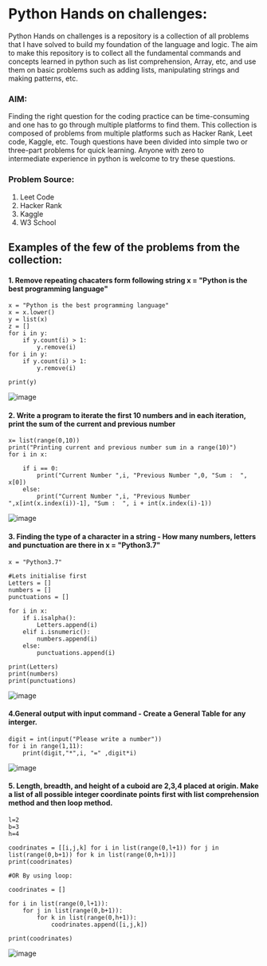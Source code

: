 # Python Hands on challenges:
Python Hands on challenges is a repository is a collection of all problems that I have solved to build my foundation of the language and logic. The aim to make this repository is to collect all the fundamental commands and concepts learned in python such as list comprehension, Array, etc, and use them on basic problems such as adding lists, manipulating strings and making patterns, etc. 

### AIM:
Finding the right question for the coding practice can be time-consuming and one has to go through multiple platforms to find them. This collection is composed of problems from multiple platforms such as Hacker Rank, Leet code, Kaggle, etc. Tough questions have been divided into simple two or three-part problems for quick learning. Anyone with zero to intermediate experience in python is welcome to try these questions. 

### Problem Source:

1. Leet Code
2. Hacker Rank
3. Kaggle
4. W3 School

## Examples of the few of the problems from the collection:

#### 1. Remove repeating chacaters form following string x = "Python is the best programming language"
```
x = "Python is the best programming language"
x = x.lower()
y = list(x)
z = []
for i in y:
    if y.count(i) > 1:
        y.remove(i)
for i in y:
    if y.count(i) > 1:
        y.remove(i)
        
print(y)
```
![image](https://user-images.githubusercontent.com/64645859/145695710-e32cbb34-8877-490b-a2c1-0fed53384918.png)


#### 2. Write a program to iterate the first 10 numbers and in each iteration, print the sum of the current and previous number
```
x= list(range(0,10))
print("Printing current and previous number sum in a range(10)")
for i in x:
    
    if i == 0:
        print("Current Number ",i, "Previous Number ",0, "Sum :  ", x[0])
    else:
        print("Current Number ",i, "Previous Number ",x[int(x.index(i))-1], "Sum :  ", i + int(x.index(i)-1))
  ```
  ![image](https://user-images.githubusercontent.com/64645859/145696002-39a97021-ac60-4cc6-81e7-6c3cdf4f208b.png)


#### 3. Finding the type of a character in a string - How many numbers, letters and punctuation are there in x = "Python3.7"
```
x = "Python3.7"

#Lets initialise first
Letters = []
numbers = []
punctuations = []

for i in x:
    if i.isalpha():
        Letters.append(i)
    elif i.isnumeric():
        numbers.append(i)
    else:
        punctuations.append(i)

print(Letters)
print(numbers)
print(punctuations)
```
![image](https://user-images.githubusercontent.com/64645859/145696049-13282879-6f13-4c9d-b67b-269f20c4aac3.png)


#### 4.General output with input command - Create a General Table for any interger.
```
digit = int(input("Please write a number"))
for i in range(1,11):
    print(digit,"*",i, "=" ,digit*i)
```
![image](https://user-images.githubusercontent.com/64645859/145696171-71fb3493-dd95-4b53-bcda-509dfa847726.png)

#### 5. Length, breadth, and height of a cuboid are 2,3,4 placed at origin. Make a list of all possible integer coordinate points first with list comprehension method and then loop method.
```
l=2
b=3
h=4

coodrinates = [[i,j,k] for i in list(range(0,l+1)) for j in list(range(0,b+1)) for k in list(range(0,h+1))]
print(coodrinates)

#OR By using loop:

coodrinates = []

for i in list(range(0,l+1)):
    for j in list(range(0,b+1)):
        for k in list(range(0,h+1)):
            coodrinates.append([i,j,k])
        
print(coodrinates)
```
![image](https://user-images.githubusercontent.com/64645859/145696145-7d1e9b6d-d43e-4b92-9278-540a8c6aa817.png)

